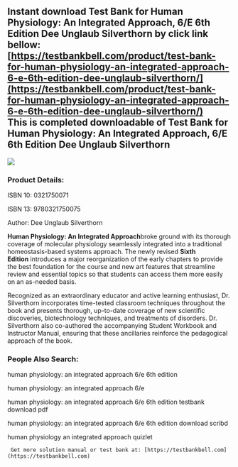 Instant download **Test Bank for Human Physiology: An Integrated Approach, 6/E 6th Edition Dee Unglaub Silverthorn** by click link bellow:  
[https://testbankbell.com/product/test-bank-for-human-physiology-an-integrated-approach-6-e-6th-edition-dee-unglaub-silverthorn/](https://testbankbell.com/product/test-bank-for-human-physiology-an-integrated-approach-6-e-6th-edition-dee-unglaub-silverthorn/)  
This is completed downloadable of Test Bank for Human Physiology: An Integrated Approach, 6/E 6th Edition Dee Unglaub Silverthorn
---------------------------------------------------------------------------------------------------------------------------------


![](https://testbankbell.com/wp-content/uploads/2023/05/0321750004.jpg)
### Product Details:


ISBN 10: 0321750071

ISBN 13: 9780321750075

Author: Dee Unglaub Silverthorn

**Human Physiology: An Integrated Approach**broke ground with its thorough coverage of molecular physiology seamlessly integrated into a traditional homeostasis-based systems approach. The newly revised **Sixth Edition** introduces a major reorganization of the early chapters to provide the best foundation for the course and new art features that streamline review and essential topics so that students can access them more easily on an as-needed basis.

Recognized as an extraordinary educator and active learning enthusiast, Dr. Silverthorn incorporates time-tested classroom techniques throughout the book and presents thorough, up-to-date coverage of new scientific discoveries, biotechnology techniques, and treatments of disorders. Dr. Silverthorn also co-authored the accompanying Student Workbook and Instructor Manual, ensuring that these ancillaries reinforce the pedagogical approach of the book.


 ### People Also Search:


 human physiology: an integrated approach 6/e 6th edition

 human physiology: an integrated approach 6/e

 human physiology: an integrated approach 6/e 6th edition testbank download pdf

 human physiology: an integrated approach 6/e 6th edition download scribd

 human physiology an integrated approach quizlet


     Get more solution manual or test bank at: [https://testbankbell.com](https://testbankbell.com)
